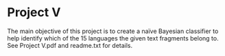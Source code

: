 # Project V
The main objective of this project is to create a naïve Bayesian classifier to help identify which of the 15 languages the given text fragments belong to.  \
See Project V.pdf and readme.txt for details.

